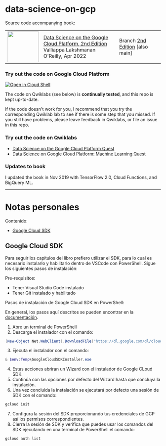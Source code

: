# data-science-on-gcp

Source code accompanying book:

<table>
<tr>
  <td>
  <img src="cover_edition2.jpg" height="100"/>
  </td>
  <td>
  <a href="https://www.amazon.com/Data-Science-Google-Cloud-Platform/dp/1098118952/">Data Science on the Google Cloud Platform, 2nd Edition</a> <br/>
  Valliappa Lakshmanan <br/>
  O'Reilly, Apr 2022
  </td>
  <td>
  Branch <a href="https://github.com/GoogleCloudPlatform/data-science-on-gcp/">2nd Edition</a> [also main]
  </td>
</tr>
</table>

### Try out the code on Google Cloud Platform
<a href="https://console.cloud.google.com/cloudshell/open?git_repo=https://github.com/GoogleCloudPlatform/data-science-on-gcp&page=editor&open_in_editor=README.md"> <img alt="Open in Cloud Shell" src ="http://gstatic.com/cloudssh/images/open-btn.png"></a>

The code on Qwiklabs (see below) is **continually tested**, and this repo is kept up-to-date.

If the code doesn't work for you, I recommend that you try the corresponding Qwiklab lab to see if there is some step that you missed.
If you still have problems, please leave feedback in Qwiklabs, or file an issue in this repo.

### Try out the code on Qwiklabs

- [Data Science on the Google Cloud Platform Quest](https://google.qwiklabs.com/quests/43)
- [Data Science on Google Cloud Platform: Machine Learning Quest](https://google.qwiklabs.com/quests/50)


### Updates to book
I updated the book in Nov 2019 with TensorFlow 2.0, Cloud Functions, and BigQuery ML.

---

# Notas personales

Contenido:
* [Google Cloud SDK](#google-cloud-sdk)

## Google Cloud SDK

Para seguir los capítulos del libro prefiero utilizar el SDK, para lo cual es necesario instalarlo y habilitarlo dentro de VSCode con PowerShell. Sigue los siguientes pasos de instalación:

Pre-requisitos:

* Tener Visual Studio Code instalado
* Tener Git instalado y habilitado

Pasos de instalación de Google Cloud SDK en PowerShell:

En general, los pasos aquí descritos se pueden encontrar en la [documentación](https://cloud.google.com/sdk/docs/install).

1) Abre un terminal de PowerShell
2) Descarga el instalador con el comando:

```powershell
(New-Object Net.WebClient).DownloadFile("https://dl.google.com/dl/cloudsdk/channels/rapid/GoogleCloudSDKInstaller.exe","$env:Temp\GoogleCloudSDKInstaller.exe")
```

3) Ejecuta el instalador con el comando:

```powershell
& $env:Temp\GoogleCloudSDKInstaller.exe    
```

4) Estas acciones abriran un Wizard con el instalador de Google CLoud SDK.
5) Continúa con las opciones por defecto del Wizard hasta que concluya la instalación.
6) Una vez concluida la instalación se ejecutará por defecto una sesión de SDK con el comando:

```powershell
gcloud init
```

7) Configura la sesión del SDK proporcionando tus credenciales de GCP así los permisos correspondientes.
8) Cierra la sesión de SDK y verifica que puedes usar los comandos del SDK ejecutando en una terminal de PowerShell el comando:

```powershell
gcloud auth list
```